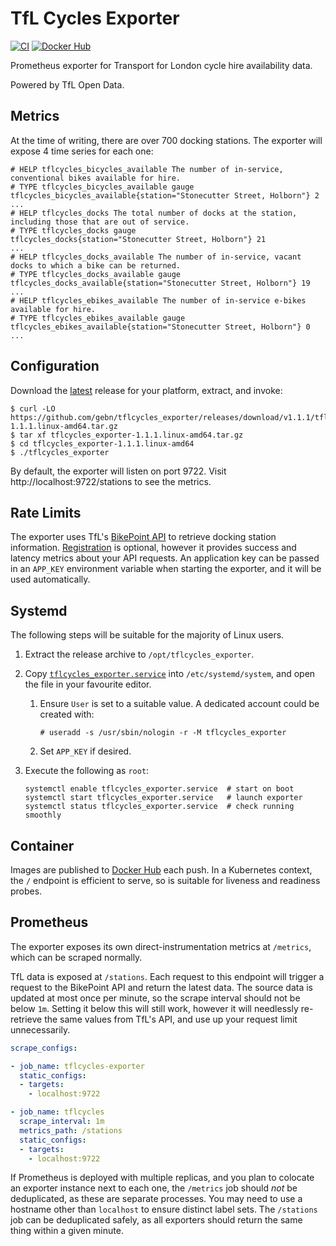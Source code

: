 # TfL Cycles Exporter

[![CI](https://github.com/gebn/tflcycles_exporter/actions/workflows/ci.yaml/badge.svg)](https://github.com/gebn/tflcycles_exporter/actions/workflows/ci.yaml)
[![Docker Hub](https://img.shields.io/docker/pulls/gebn/tflcycles_exporter.svg)](https://hub.docker.com/r/gebn/tflcycles_exporter/tags)

Prometheus exporter for Transport for London cycle hire availability data.

Powered by TfL Open Data.

## Metrics

At the time of writing, there are over 700 docking stations.
The exporter will expose 4 time series for each one:

```
# HELP tflcycles_bicycles_available The number of in-service, conventional bikes available for hire.
# TYPE tflcycles_bicycles_available gauge
tflcycles_bicycles_available{station="Stonecutter Street, Holborn"} 2
...
# HELP tflcycles_docks The total number of docks at the station, including those that are out of service.
# TYPE tflcycles_docks gauge
tflcycles_docks{station="Stonecutter Street, Holborn"} 21
...
# HELP tflcycles_docks_available The number of in-service, vacant docks to which a bike can be returned.
# TYPE tflcycles_docks_available gauge
tflcycles_docks_available{station="Stonecutter Street, Holborn"} 19
...
# HELP tflcycles_ebikes_available The number of in-service e-bikes available for hire.
# TYPE tflcycles_ebikes_available gauge
tflcycles_ebikes_available{station="Stonecutter Street, Holborn"} 0
...
```

## Configuration

Download the [latest][] release for your platform, extract, and invoke:

[latest]: https://github.com/gebn/tflcycles_exporter/releases/latest

```
$ curl -LO https://github.com/gebn/tflcycles_exporter/releases/download/v1.1.1/tflcycles_exporter-1.1.1.linux-amd64.tar.gz
$ tar xf tflcycles_exporter-1.1.1.linux-amd64.tar.gz
$ cd tflcycles_exporter-1.1.1.linux-amd64
$ ./tflcycles_exporter
```

By default, the exporter will listen on port 9722.
Visit http://localhost:9722/stations to see the metrics.

## Rate Limits

The exporter uses TfL's [BikePoint API][] to retrieve docking station information.
[Registration][] is optional, however it provides success and latency metrics about your API requests.
An application key can be passed in an `APP_KEY` environment variable when starting the exporter, and it will be used automatically.

[BikePoint API]: https://api.tfl.gov.uk/swagger/ui/index.html?url=/swagger/docs/v1#!/BikePoint/BikePoint_GetAll
[Registration]: https://api-portal.tfl.gov.uk/products

## Systemd

The following steps will be suitable for the majority of Linux users.

1. Extract the release archive to `/opt/tflcycles_exporter`.

2. Copy [`tflcycles_exporter.service`](tflcycles_exporter.service) into `/etc/systemd/system`, and open the file in your favourite editor.

   1. Ensure `User` is set to a suitable value. A dedicated account could be created with:

      ```
      # useradd -s /usr/sbin/nologin -r -M tflcycles_exporter
      ```

   2. Set `APP_KEY` if desired.

3. Execute the following as `root`:

   ```
   systemctl enable tflcycles_exporter.service  # start on boot
   systemctl start tflcycles_exporter.service   # launch exporter
   systemctl status tflcycles_exporter.service  # check running smoothly
   ```

## Container

Images are published to [Docker Hub][] each push.
In a Kubernetes context, the `/` endpoint is efficient to serve, so is suitable for liveness and readiness probes.

[Docker Hub]: https://hub.docker.com/r/gebn/tflcycles_exporter/tags

## Prometheus

The exporter exposes its own direct-instrumentation metrics at `/metrics`, which can be scraped normally.

TfL data is exposed at `/stations`.
Each request to this endpoint will trigger a request to the BikePoint API and return the latest data.
The source data is updated at most once per minute, so the scrape interval should not be below `1m`.
Setting it below this will still work, however it will needlessly re-retrieve the same values from TfL's API, and use up your request limit unnecessarily.

```yaml
scrape_configs:

- job_name: tflcycles-exporter
  static_configs:
  - targets:
    - localhost:9722

- job_name: tflcycles
  scrape_interval: 1m
  metrics_path: /stations
  static_configs:
  - targets:
    - localhost:9722
```

If Prometheus is deployed with multiple replicas, and you plan to colocate an exporter instance next to each one, the `/metrics` job should _not_ be deduplicated, as these are separate processes.
You may need to use a hostname other than `localhost` to ensure distinct label sets.
The `/stations` job can be deduplicated safely, as all exporters should return the same thing within a given minute.
